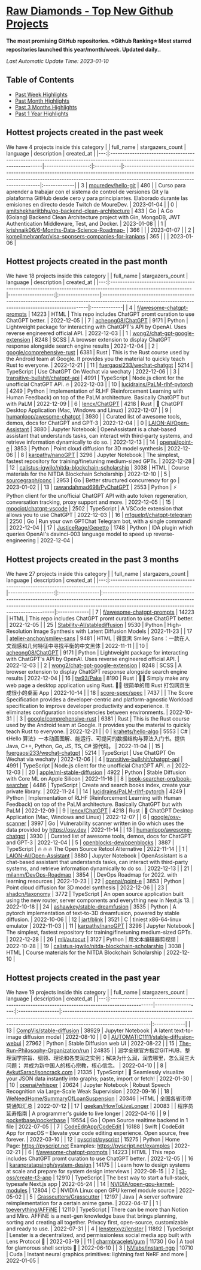 














[Raw Diamonds - Top New Github Projects](./README.md)
==========

**The most promising GitHub repositories. ⭐Github Ranking⭐ Most starred repositories launched this year/month/week. Updated daily..**

*Last Automatic Update Time: 2023-01-10*

## Table of Contents

* [Past Week Highlights](#hottest-projects-created-in-the-past-week)
* [Past Month Highlights](#hottest-projects-created-in-the-past-month)
* [Past 3 Months Highlights](#hottest-projects-created-in-the-past-3-months)
* [Past 1 Year Highlights](#hottest-projects-created-in-the-past-year)






## Hottest projects created in the past week 

We have 4 projects inside this category
|    | full_name                                                                                                                       |   stargazers_count | language   | description                                                                                                                                                                                            | created_at   |
|---:|:--------------------------------------------------------------------------------------------------------------------------------|-------------------:|:-----------|:-------------------------------------------------------------------------------------------------------------------------------------------------------------------------------------------------------|:-------------|
|  3 | [mouredev/hello-git](https://github.com/mouredev/hello-git)                                                                     |                480 |            | Curso para aprender a trabajar con el sistema de control de versiones Git y la plataforma GitHub desde cero y para principiantes. Elaborado durante las emisiones en directo desde Twitch de MoureDev. | 2023-01-04   |
|  0 | [amitshekhariitbhu/go-backend-clean-architecture](https://github.com/amitshekhariitbhu/go-backend-clean-architecture)           |                433 | Go         | A Go (Golang) Backend Clean Architecture project with Gin, MongoDB, JWT Authentication Middleware, Test, and Docker.                                                                                   | 2023-01-08   |
|  1 | [krishnaik06/6-Months-Data-Science-Roadmap-](https://github.com/krishnaik06/6-Months-Data-Science-Roadmap-)                     |                366 |            |                                                                                                                                                                                                        | 2023-01-07   |
|  2 | [komeilmehranfar/visa-sponsers-companies-for-iranians](https://github.com/komeilmehranfar/visa-sponsers-companies-for-iranians) |                365 |            |                                                                                                                                                                                                        | 2023-01-06   |





## Hottest projects created in the past month 

We have 18 projects inside this category
|    | full_name                                                                                                       |   stargazers_count | language         | description                                                                                                                                           | created_at   |
|---:|:----------------------------------------------------------------------------------------------------------------|-------------------:|:-----------------|:------------------------------------------------------------------------------------------------------------------------------------------------------|:-------------|
|  4 | [f/awesome-chatgpt-prompts](https://github.com/f/awesome-chatgpt-prompts)                                       |              14223 | HTML             | This repo includes ChatGPT promt curation to use ChatGPT better.                                                                                      | 2022-12-05   |
|  7 | [acheong08/ChatGPT](https://github.com/acheong08/ChatGPT)                                                       |               9171 | Python           | Lightweight package for interacting with ChatGPT's API by OpenAI. Uses reverse engineered official API.                                               | 2022-12-03   |
|  1 | [wong2/chat-gpt-google-extension](https://github.com/wong2/chat-gpt-google-extension)                           |               8248 | SCSS             | A browser extension to display ChatGPT response alongside search engine results                                                                       | 2022-12-04   |
|  2 | [google/comprehensive-rust](https://github.com/google/comprehensive-rust)                                       |               6381 | Rust             | This is the Rust course used by the Android team at Google. It provides you the material to quickly teach Rust to everyone.                           | 2022-12-21   |
| 11 | [fuergaosi233/wechat-chatgpt](https://github.com/fuergaosi233/wechat-chatgpt)                                   |               5214 | TypeScript       | Use ChatGPT On Wechat via wechaty                                                                                                                     | 2022-12-06   |
|  3 | [transitive-bullshit/chatgpt-api](https://github.com/transitive-bullshit/chatgpt-api)                           |               4991 | TypeScript       | Node.js client for the unofficial ChatGPT API. 🔥                                                                                                     | 2022-12-03   |
| 10 | [lucidrains/PaLM-rlhf-pytorch](https://github.com/lucidrains/PaLM-rlhf-pytorch)                                 |               4249 | Python           | Implementation of RLHF (Reinforcement Learning with Human Feedback) on top of the PaLM architecture. Basically ChatGPT but with PaLM                  | 2022-12-09   |
|  6 | [lencx/ChatGPT](https://github.com/lencx/ChatGPT)                                                               |               4218 | Rust             | 🔮 ChatGPT Desktop Application (Mac, Windows and Linux)                                                                                               | 2022-12-07   |
|  9 | [humanloop/awesome-chatgpt](https://github.com/humanloop/awesome-chatgpt)                                       |               3930 |                  | Curated list of awesome tools, demos, docs for ChatGPT and GPT-3                                                                                      | 2022-12-04   |
|  0 | [LAION-AI/Open-Assistant](https://github.com/LAION-AI/Open-Assistant)                                           |               3880 | Jupyter Notebook | OpenAssistant is a chat-based assistant that understands tasks, can interact with third-party systems, and retrieve information dynamically to do so. | 2022-12-13   |
| 14 | [openai/point-e](https://github.com/openai/point-e)                                                             |               3853 | Python           | Point cloud diffusion for 3D model synthesis                                                                                                          | 2022-12-06   |
|  8 | [karpathy/nanoGPT](https://github.com/karpathy/nanoGPT)                                                         |               3296 | Jupyter Notebook | The simplest, fastest repository for training/finetuning medium-sized GPTs.                                                                           | 2022-12-28   |
| 12 | [calistus-igwilo/nitda-blockchain-scholarship](https://github.com/calistus-igwilo/nitda-blockchain-scholarship) |               3038 | HTML             | Course materials for the NITDA Blockchain Scholarship                                                                                                 | 2022-12-10   |
|  5 | [sourcegraph/conc](https://github.com/sourcegraph/conc)                                                         |               2953 | Go               | Better structured concurrency for go                                                                                                                  | 2023-01-02   |
| 13 | [rawandahmad698/PyChatGPT](https://github.com/rawandahmad698/PyChatGPT)                                         |               2553 | Python           | ⚡️ Python client for the unofficial ChatGPT API with auto token regeneration, conversation tracking, proxy support and more.                          | 2022-12-05   |
| 15 | [mpociot/chatgpt-vscode](https://github.com/mpociot/chatgpt-vscode)                                             |               2502 | TypeScript       | A VSCode extension that allows you to use ChatGPT                                                                                                     | 2022-12-03   |
| 16 | [m1guelpf/chatgpt-telegram](https://github.com/m1guelpf/chatgpt-telegram)                                       |               2250 | Go               | Run your own GPTChat Telegram bot, with a single command!                                                                                             | 2022-12-04   |
| 17 | [JusticeRage/Gepetto](https://github.com/JusticeRage/Gepetto)                                                   |               1748 | Python           | IDA plugin which queries OpenAI's davinci-003 language model to speed up reverse-engineering                                                          | 2022-12-04   |





## Hottest projects created in the past 3 months 

We have 27 projects inside this category
|    | full_name                                                                                                       |   stargazers_count | language         | description                                                                                                                                                                                                           | created_at   |
|---:|:----------------------------------------------------------------------------------------------------------------|-------------------:|:-----------------|:----------------------------------------------------------------------------------------------------------------------------------------------------------------------------------------------------------------------|:-------------|
|  7 | [f/awesome-chatgpt-prompts](https://github.com/f/awesome-chatgpt-prompts)                                       |              14223 | HTML             | This repo includes ChatGPT promt curation to use ChatGPT better.                                                                                                                                                      | 2022-12-05   |
| 25 | [Stability-AI/stablediffusion](https://github.com/Stability-AI/stablediffusion)                                 |               9530 | Python           | High-Resolution Image Synthesis with Latent Diffusion Models                                                                                                                                                          | 2022-11-23   |
| 17 | [atelier-anchor/smiley-sans](https://github.com/atelier-anchor/smiley-sans)                                     |               9481 | HTML             | 得意黑 Smiley Sans：一款在人文观感和几何特征中寻找平衡的中文黑体                                                                                                                                                      | 2022-11-11   |
| 10 | [acheong08/ChatGPT](https://github.com/acheong08/ChatGPT)                                                       |               9171 | Python           | Lightweight package for interacting with ChatGPT's API by OpenAI. Uses reverse engineered official API.                                                                                                               | 2022-12-03   |
|  2 | [wong2/chat-gpt-google-extension](https://github.com/wong2/chat-gpt-google-extension)                           |               8248 | SCSS             | A browser extension to display ChatGPT response alongside search engine results                                                                                                                                       | 2022-12-04   |
| 16 | [tw93/Pake](https://github.com/tw93/Pake)                                                                       |               8190 | Rust             | 🤱🏻 Simply make any web page a desktop application using Rust.  🤱🏻 很简单的用 Rust 打包网页生成很小的桌面 App                                                                                                      | 2022-10-14   |
| 18 | [score-spec/spec](https://github.com/score-spec/spec)                                                           |               7437 |                  | The Score Specification provides a developer-centric and platform-agnostic Workload specification to improve developer productivity and experience. It eliminates configuration inconsistencies between environments. | 2022-10-31   |
|  3 | [google/comprehensive-rust](https://github.com/google/comprehensive-rust)                                       |               6381 | Rust             | This is the Rust course used by the Android team at Google. It provides you the material to quickly teach Rust to everyone.                                                                                           | 2022-12-21   |
|  0 | [krahets/hello-algo](https://github.com/krahets/hello-algo)                                                     |               5553 | C#               | 《Hello 算法》一本动画图解、能运行、可提问的数据结构与算法入门书。提供 Java, C++, Python, Go, JS, TS, C# 源代码。                                                                                                     | 2022-11-04   |
| 15 | [fuergaosi233/wechat-chatgpt](https://github.com/fuergaosi233/wechat-chatgpt)                                   |               5214 | TypeScript       | Use ChatGPT On Wechat via wechaty                                                                                                                                                                                     | 2022-12-06   |
|  4 | [transitive-bullshit/chatgpt-api](https://github.com/transitive-bullshit/chatgpt-api)                           |               4991 | TypeScript       | Node.js client for the unofficial ChatGPT API. 🔥                                                                                                                                                                     | 2022-12-03   |
| 20 | [apple/ml-stable-diffusion](https://github.com/apple/ml-stable-diffusion)                                       |               4922 | Python           | Stable Diffusion with Core ML on Apple Silicon                                                                                                                                                                        | 2022-11-16   |
|  8 | [book-searcher-org/book-searcher](https://github.com/book-searcher-org/book-searcher)                           |               4486 | TypeScript       | Create and search books index, create your private library.                                                                                                                                                           | 2022-11-24   |
| 14 | [lucidrains/PaLM-rlhf-pytorch](https://github.com/lucidrains/PaLM-rlhf-pytorch)                                 |               4249 | Python           | Implementation of RLHF (Reinforcement Learning with Human Feedback) on top of the PaLM architecture. Basically ChatGPT but with PaLM                                                                                  | 2022-12-09   |
|  9 | [lencx/ChatGPT](https://github.com/lencx/ChatGPT)                                                               |               4218 | Rust             | 🔮 ChatGPT Desktop Application (Mac, Windows and Linux)                                                                                                                                                               | 2022-12-07   |
|  6 | [google/osv-scanner](https://github.com/google/osv-scanner)                                                     |               3997 | Go               | Vulnerability scanner written in Go which uses the data provided by https://osv.dev                                                                                                                                   | 2022-11-14   |
| 13 | [humanloop/awesome-chatgpt](https://github.com/humanloop/awesome-chatgpt)                                       |               3930 |                  | Curated list of awesome tools, demos, docs for ChatGPT and GPT-3                                                                                                                                                      | 2022-12-04   |
|  5 | [openblocks-dev/openblocks](https://github.com/openblocks-dev/openblocks)                                       |               3887 | TypeScript       | 🔥 🔥 🔥 The Open Source Retool Alternative                                                                                                                                                                           | 2022-11-14   |
|  1 | [LAION-AI/Open-Assistant](https://github.com/LAION-AI/Open-Assistant)                                           |               3880 | Jupyter Notebook | OpenAssistant is a chat-based assistant that understands tasks, can interact with third-party systems, and retrieve information dynamically to do so.                                                                 | 2022-12-13   |
| 21 | [milanm/DevOps-Roadmap](https://github.com/milanm/DevOps-Roadmap)                                               |               3854 |                  | DevOps Roadmap for 2022. with learning resources                                                                                                                                                                      | 2022-10-23   |
| 22 | [openai/point-e](https://github.com/openai/point-e)                                                             |               3853 | Python           | Point cloud diffusion for 3D model synthesis                                                                                                                                                                          | 2022-12-06   |
| 23 | [shadcn/taxonomy](https://github.com/shadcn/taxonomy)                                                           |               3772 | TypeScript       | An open source application built using the new router, server components and everything new in Next.js 13.                                                                                                            | 2022-10-18   |
| 24 | [ashawkey/stable-dreamfusion](https://github.com/ashawkey/stable-dreamfusion)                                   |               3535 | Python           | A pytorch implementation of text-to-3D dreamfusion, powered by stable diffusion.                                                                                                                                      | 2022-10-06   |
| 12 | [jart/blink](https://github.com/jart/blink)                                                                     |               3521 | C                | tiniest x86-64-linux emulator                                                                                                                                                                                         | 2022-11-03   |
| 11 | [karpathy/nanoGPT](https://github.com/karpathy/nanoGPT)                                                         |               3296 | Jupyter Notebook | The simplest, fastest repository for training/finetuning medium-sized GPTs.                                                                                                                                           | 2022-12-28   |
| 26 | [mli/autocut](https://github.com/mli/autocut)                                                                   |               3127 | Python           | 用文本编辑器剪视频                                                                                                                                                                                                    | 2022-10-28   |
| 19 | [calistus-igwilo/nitda-blockchain-scholarship](https://github.com/calistus-igwilo/nitda-blockchain-scholarship) |               3038 | HTML             | Course materials for the NITDA Blockchain Scholarship                                                                                                                                                                 | 2022-12-10   |





## Hottest projects created in the past year 

We have 19 projects inside this category
|    | full_name                                                                                       |   stargazers_count | language         | description                                                                                                                                                                                     | created_at   |
|---:|:------------------------------------------------------------------------------------------------|-------------------:|:-----------------|:------------------------------------------------------------------------------------------------------------------------------------------------------------------------------------------------|:-------------|
| 13 | [CompVis/stable-diffusion](https://github.com/CompVis/stable-diffusion)                         |              38929 | Jupyter Notebook | A latent text-to-image diffusion model                                                                                                                                                          | 2022-08-10   |
|  0 | [AUTOMATIC1111/stable-diffusion-webui](https://github.com/AUTOMATIC1111/stable-diffusion-webui) |              27962 | Python           | Stable Diffusion web UI                                                                                                                                                                         | 2022-08-22   |
| 15 | [The-Run-Philosophy-Organization/run](https://github.com/The-Run-Philosophy-Organization/run)   |              24835 |                  | 润学全球官方指定GITHUB，整理润学宗旨、纲领、理论和各类润之实例；解决为什么润，润去哪里，怎么润三大问题； 并成为新中国人的核心宗教，核心信念。                                                   | 2022-04-10   |
|  8 | [AykutSarac/jsoncrack.com](https://github.com/AykutSarac/jsoncrack.com)                         |              21335 | TypeScript       | 🔮 Seamlessly visualize your JSON data instantly into graphs; paste, import or fetch!                                                                                                           | 2022-01-30   |
| 10 | [openai/whisper](https://github.com/openai/whisper)                                             |              20624 | Jupyter Notebook | Robust Speech Recognition via Large-Scale Weak Supervision                                                                                                                                      | 2022-09-16   |
| 18 | [WeNeedHome/SummaryOfLoanSuspension](https://github.com/WeNeedHome/SummaryOfLoanSuspension)     |              20346 | HTML             | 全国各省市停贷通知汇总                                                                                                                                                                          | 2022-07-12   |
| 17 | [geekan/HowToLiveLonger](https://github.com/geekan/HowToLiveLonger)                             |              20083 |                  | 程序员延寿指南 | A programmer's guide to live longer                                                                                                                                            | 2022-04-16   |
|  9 | [pocketbase/pocketbase](https://github.com/pocketbase/pocketbase)                               |              19554 | Go               | Open Source realtime backend in 1 file                                                                                                                                                          | 2022-07-05   |
|  7 | [CodeEditApp/CodeEdit](https://github.com/CodeEditApp/CodeEdit)                                 |              16188 | Swift            | CodeEdit App for macOS – Elevate your code editing experience. Open source, free forever.                                                                                                       | 2022-03-10   |
| 12 | [pyscript/pyscript](https://github.com/pyscript/pyscript)                                       |              15275 | Python           | Home Page: https://pyscript.net  Examples: https://pyscript.net/examples                                                                                                                        | 2022-02-21   |
|  6 | [f/awesome-chatgpt-prompts](https://github.com/f/awesome-chatgpt-prompts)                       |              14223 | HTML             | This repo includes ChatGPT promt curation to use ChatGPT better.                                                                                                                                | 2022-12-05   |
| 16 | [karanpratapsingh/system-design](https://github.com/karanpratapsingh/system-design)             |              14175 |                  | Learn how to design systems at scale and prepare for system design interviews                                                                                                                   | 2022-08-15   |
|  2 | [t3-oss/create-t3-app](https://github.com/t3-oss/create-t3-app)                                 |              12910 | TypeScript       | The best way to start a full-stack, typesafe Next.js app                                                                                                                                        | 2022-05-24   |
| 14 | [NVIDIA/open-gpu-kernel-modules](https://github.com/NVIDIA/open-gpu-kernel-modules)             |              12804 | C                | NVIDIA Linux open GPU kernel module source                                                                                                                                                      | 2022-05-02   |
|  5 | [Grasscutters/Grasscutter](https://github.com/Grasscutters/Grasscutter)                         |              12197 | Java             | A server software reimplementation for a certain anime game.                                                                                                                                    | 2022-04-17   |
|  1 | [toeverything/AFFiNE](https://github.com/toeverything/AFFiNE)                                   |              12110 | TypeScript       | There can be more than Notion and Miro. AFFiNE is a next-gen knowledge base that brings planning, sorting and creating all together. Privacy first, open-source, customizable and ready to use. | 2022-07-31   |
|  4 | [lensterxyz/lenster](https://github.com/lensterxyz/lenster)                                     |              11892 | TypeScript       | Lenster is a decentralized, and permissionless social media app built with Lens Protocol 🌿                                                                                                     | 2022-03-19   |
| 11 | [charmbracelet/gum](https://github.com/charmbracelet/gum)                                       |              11730 | Go               | A tool for glamorous shell scripts 🎀                                                                                                                                                           | 2022-06-10   |
|  3 | [NVlabs/instant-ngp](https://github.com/NVlabs/instant-ngp)                                     |              10710 | Cuda             | Instant neural graphics primitives: lightning fast NeRF and more                                                                                                                                | 2022-01-05   |


